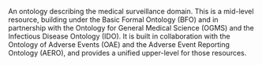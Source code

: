 An ontology describing the medical surveillance domain. This is a mid-level resource, building under the Basic Formal Ontology (BFO) and in partnership with the Ontology for General Medical Science (OGMS) and the Infectious Disease Ontology (IDO). It is built in collaboration with the Ontology of Adverse Events (OAE) and the Adverse Event Reporting Ontology (AERO), and provides a unified upper-level for those resources.